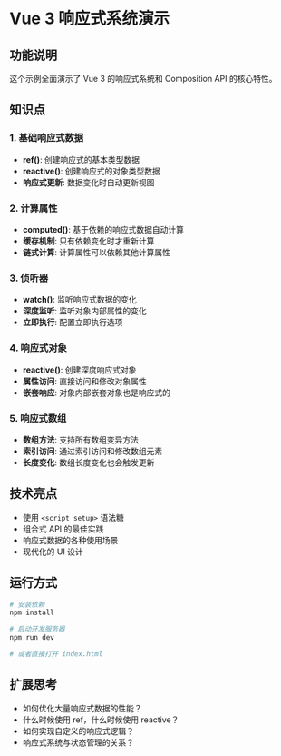 # Vue 3 响应式系统演示

## 功能说明

这个示例全面演示了 Vue 3 的响应式系统和 Composition API 的核心特性。

## 知识点

### 1. 基础响应式数据
- **ref()**: 创建响应式的基本类型数据
- **reactive()**: 创建响应式的对象类型数据
- **响应式更新**: 数据变化时自动更新视图

### 2. 计算属性
- **computed()**: 基于依赖的响应式数据自动计算
- **缓存机制**: 只有依赖变化时才重新计算
- **链式计算**: 计算属性可以依赖其他计算属性

### 3. 侦听器
- **watch()**: 监听响应式数据的变化
- **深度监听**: 监听对象内部属性的变化
- **立即执行**: 配置立即执行选项

### 4. 响应式对象
- **reactive()**: 创建深度响应式对象
- **属性访问**: 直接访问和修改对象属性
- **嵌套响应**: 对象内部嵌套对象也是响应式的

### 5. 响应式数组
- **数组方法**: 支持所有数组变异方法
- **索引访问**: 通过索引访问和修改数组元素
- **长度变化**: 数组长度变化也会触发更新

## 技术亮点

- 使用 `<script setup>` 语法糖
- 组合式 API 的最佳实践
- 响应式数据的各种使用场景
- 现代化的 UI 设计

## 运行方式

```bash
# 安装依赖
npm install

# 启动开发服务器
npm run dev

# 或者直接打开 index.html
```

## 扩展思考

- 如何优化大量响应式数据的性能？
- 什么时候使用 ref，什么时候使用 reactive？
- 如何实现自定义的响应式逻辑？
- 响应式系统与状态管理的关系？

